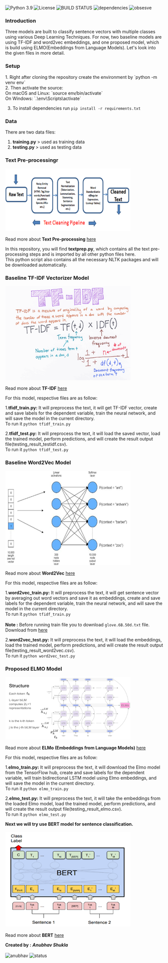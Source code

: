 ![Python 3.9](https://img.shields.io/badge/python-3.9-blue.svg)
![License](https://img.shields.io/badge/license-Apache%202-red.svg)
![BUILD STATUS](https://img.shields.io/badge/Build-passing-purple.svg)
![dependencies](https://img.shields.io/badge/dependencies-up%20to%20date-green.svg)
![obsesve](https://img.shields.io/badge/observatory-A%2B-yellow.svg)

<h3>Introduction</h3>
Three models are built to classify sentence vectors with multiple classes using various Deep Learning Techniques.
For now, two baseline models are using TF-IDF and  word2vec embeddings, and one proposed model, which is build using ELMO(Embeddings from Language Models).
Let's look into the given files in more detail.

<h3>Setup</h3>
1. Right after cloning the repository create the environment by `python -m venv env`</br>
2. Then activate the source: </br>
        On macOS and Linux:
        `source env/bin/activate`</br>
         On Windows:
        `.\env\Scripts\activate`</br>
     
3. To install dependencies run `pip install -r requirements.txt` </br>


<h3>Data</h3>
There are two data files:

1. <b>training.py</b> > used as training data
2. <b>testing.py</b>  > used as testing data

<h3>Text Pre-processingr</h3>
<img src="images/text_steps.png" width="400" height="200">

Read more about <b>Text Pre-processing</b> [here](https://towardsdatascience.com/text-preprocessing-in-natural-language-processing-using-python-6113ff5decd8#:~:text=In%20NLP%2C%20text%20preprocessing%20is,Stop%20words%20removal)  </br>

In this repository, you will find <b>textprep.py</b>, which contains all the text pre-processing steps and is imported by all other python files here. </br>
This python script also contains all the necessary NLTK packages and will be downloaded automatically. 

<h3>Baseline TF-IDF Vectorizer Model </h3>

<img src="images/tfidf.png" width="400" height="300">

Read more about <b>TF-IDF</b> [here](https://medium.com/@cmukesh8688/tf-idf-vectorizer-scikit-learn-dbc0244a911a)  </br>

For this model, respective files are as follow:

1.<b>tfidf_train.py:</b> It will preprocess the text, it will get TF-IDF vector, create and save labels for the dependent variable, train the neural network, and will save the model in the current directory.</br>
To run it `python tfidf_train.py`

2.<b>tfidf_test.py:</b> It will preprocess the text, it will load the saved vector, load the trained model, perform predictions, and will create the result output file(testing_result_testidf.csv).</br>
To run it `python tfidf_test.py`

<h3>Baseline Word2Vec Model </h3>

<img src="images/word2vec.jpeg" width="400" height="300">

Read more about <b>Word2Vec</b> [here](https://towardsdatascience.com/introduction-to-word-embedding-and-word2vec-652d0c2060fa)  </br>

For this model, respective files are as follow:

1.<b>word2vec_train.py:</b> It will preprocess the text, it will get sentence vector by averaging out word vectors and save it as embeddings, create and save labels for the dependent variable, train the neural network, and will save the model in the current directory.</br>
To run it `python tfidf_train.py`</br></br>
<b> Note :</b> Before running train file you to download `glove.6B.50d.txt` file. Download from [here](https://nlp.stanford.edu/projects/glove/)

2.<b>word2vec_test.py:</b> It will preprocess the text, it will load the embeddings, load the trained model, perform predictions, and will create the result output file(testing_result_word2vec.csv).</br>
To run it `python word2vec_test.py`


<h3>Proposed ELMO Model </h3>

<img src="images/elmo.png" width="400" height="200">

Read more about <b>ELMo (Embeddings from Language Models)</b> [here](https://www.analyticsvidhya.com/blog/2019/03/learn-to-use-elmo-to-extract-features-from-text/)  </br>

For this model, respective files are as follow:

1.<b>elmo_train.py:</b> It will preprocess the text, it will download the Elmo model from the TensorFlow hub, create and save labels for the dependent variable, will train bidirectional LSTM model using Elmo embeddings, and will save the model in the current directory.</br>
To run it `python elmo_train.py`</br>

2.<b>elmo_test.py:</b> It will preprocess the text, it will take the embeddings from the loaded Elmo model, load the trained model, perform predictions, and will create the result output file(testing_result_elmo.csv).</br>
To run it `python elmo_test.py`


<b> Next we will try use BERT model for sentence classification.</b> </br></br>
<img src="images/bert.png" width="400" height="300"></br></br>
Read more about <b>BERT</b> [here](https://towardsdatascience.com/bert-explained-state-of-the-art-language-model-for-nlp-f8b21a9b6270)  </br>




<b>Created by :</b>
<b><i> Anubhav Shukla </i></b>
</br>
</br>
![anubhav](https://img.shields.io/badge/Anubhav-%402021-blue.svg)
![status](https://img.shields.io/badge/Status-up-green.svg)
